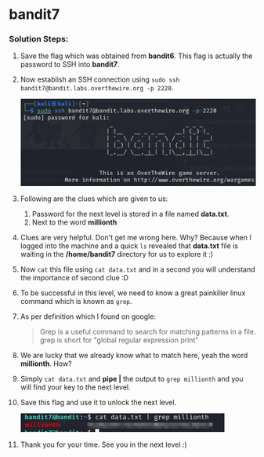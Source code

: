 # bandit7

### Solution Steps:

1. Save the flag which was obtained from **bandit6**. This flag is actually the password to SSH into **bandit7**.
2. Now establish an SSH connection using `sudo ssh bandit7@bandit.labs.overthewire.org -p 2220`.
   
   ![Alt text](bandit7-ssh.png)

3. Following are the clues which are given to us:
   1. Password for the next level is stored in a file named **data.txt**.
   2. Next to the word **millionth**
4. Clues are very helpful. Don't get me wrong here. Why? Because when I logged into the machine and a quick `ls` revealed that **data.txt** file is waiting in the **/home/bandit7** directory for us to explore it :)
5. Now `cat` this file using `cat data.txt` and in a second you will understand the importance of second clue :D
6. To be successful in this level, we need to know a great painkiller linux command which is known as `grep`.
7. As per definition which I found on google:
   > Grep is a useful command to search for matching patterns in a file. grep is short for "global regular expression print"

8. We are lucky that we already know what to match here, yeah the word **millionth**. How?
9. Simply `cat data.txt` and **pipe |** the output to `grep millionth` and you will find your key to the next level.
10. Save this flag and use it to unlock the next level.
    
    ![Alt text](bandit7-flag.png)

11. Thank you for your time. See you in the next level :)
